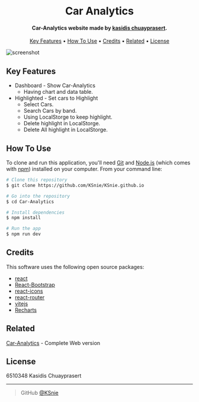 
<h1 align="center">
  <br>
  Car Analytics
  <br>
</h1>

<h4 align="center">Car-Analytics website made by <a href="https://github.com/KSnie" target="_blank">kasidis chuayprasert</a>.</h4>

<p align="center">
  <a href="#key-features">Key Features</a> •
  <a href="#how-to-use">How To Use</a> •
  <a href="#credits">Credits</a> •
  <a href="#related">Related</a> •
  <a href="#license">License</a>
</p>

![screenshot](https://github.com/user-attachments/assets/36f69e73-12b7-49e3-bc4c-7801f52eca55)


## Key Features

* Dashboard - Show Car-Analytics
  - Having chart and data table.
* Highlighted - Set cars to Highlight
  - Select Cars.
  - Search Cars by band.
  - Using LocalStorge to keep highlight.
  - Delete highlight in LocalStorge.
  - Delete All highlight in LocalStorge.

## How To Use

To clone and run this application, you'll need [Git](https://git-scm.com) and [Node.js](https://nodejs.org/en/download/) (which comes with [npm](http://npmjs.com)) installed on your computer. From your command line:

```bash
# Clone this repository
$ git clone https://github.com/KSnie/KSnie.github.io

# Go into the repository
$ cd Car-Analytics

# Install dependencies
$ npm install

# Run the app
$ npm run dev
```

## Credits

This software uses the following open source packages:

- [react](https://react.dev/)
- [React-Bootstrap](https://react-bootstrap.github.io/)
- [react-icons](https://react-icons.github.io/react-icons/)
- [react-router](https://reactrouter.com/en/main)
- [vitejs](https://vitejs.dev/)
- [Recharts](https://recharts.org/en-US/)

## Related

[Car-Analytics](https://ksnie.github.io/Car-Analytics) - Complete Web version

## License

6510348 Kasidis Chuayprasert

---

> GitHub [@KSnie](https://github.com/KSnie)

